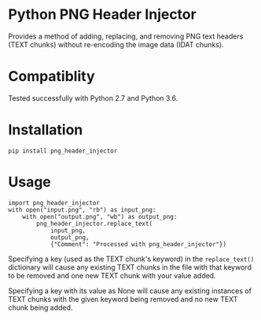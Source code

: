 Python PNG Header Injector
==========================

Provides a method of adding, replacing, and removing PNG text headers
(TEXT chunks) without re-encoding the image data (IDAT chunks).


Compatiblity
============

Tested successfully with Python 2.7 and Python 3.6.


Installation
============

```
pip install png_header_injector
```


Usage
=====

```
import png_header_injector
with open("input.png", "rb") as input_png:
	with open("output.png", "wb") as output_png:
		png_header_injector.replace_text(
			input_png,
			output_png,
			{"Comment": "Processed with png_header_injector"})
```


Specifying a key (used as the TEXT chunk's keyword) in the
`replace_text()` dictionary will cause any existing TEXT chunks in the
file with that keyword to be removed and one new TEXT chunk with your
value added.

Specifying a key with its value as None will cause any existing
instances of TEXT chunks with the given keyword being removed and no
new TEXT chunk being added.
